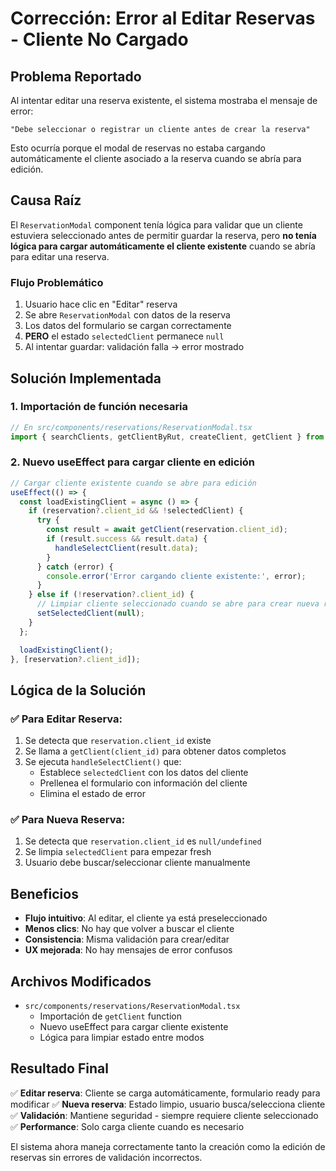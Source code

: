 # Corrección: Error al Editar Reservas - Cliente No Cargado

## Problema Reportado

Al intentar editar una reserva existente, el sistema mostraba el mensaje de error:
```
"Debe seleccionar o registrar un cliente antes de crear la reserva"
```

Esto ocurría porque el modal de reservas no estaba cargando automáticamente el cliente asociado a la reserva cuando se abría para edición.

## Causa Raíz

El `ReservationModal` component tenía lógica para validar que un cliente estuviera seleccionado antes de permitir guardar la reserva, pero **no tenía lógica para cargar automáticamente el cliente existente** cuando se abría para editar una reserva.

### Flujo Problemático
1. Usuario hace clic en "Editar" reserva
2. Se abre `ReservationModal` con datos de la reserva
3. Los datos del formulario se cargan correctamente 
4. **PERO** el estado `selectedClient` permanece `null`
5. Al intentar guardar: validación falla → error mostrado

## Solución Implementada

### 1. Importación de función necesaria
```typescript
// En src/components/reservations/ReservationModal.tsx
import { searchClients, getClientByRut, createClient, getClient } from '@/actions/clients';
```

### 2. Nuevo useEffect para cargar cliente en edición
```typescript
// Cargar cliente existente cuando se abre para edición
useEffect(() => {
  const loadExistingClient = async () => {
    if (reservation?.client_id && !selectedClient) {
      try {
        const result = await getClient(reservation.client_id);
        if (result.success && result.data) {
          handleSelectClient(result.data);
        }
      } catch (error) {
        console.error('Error cargando cliente existente:', error);
      }
    } else if (!reservation?.client_id) {
      // Limpiar cliente seleccionado cuando se abre para crear nueva reserva
      setSelectedClient(null);
    }
  };

  loadExistingClient();
}, [reservation?.client_id]);
```

## Lógica de la Solución

### ✅ Para Editar Reserva:
1. Se detecta que `reservation.client_id` existe
2. Se llama a `getClient(client_id)` para obtener datos completos
3. Se ejecuta `handleSelectClient()` que:
   - Establece `selectedClient` con los datos del cliente
   - Prellenea el formulario con información del cliente
   - Elimina el estado de error

### ✅ Para Nueva Reserva:
1. Se detecta que `reservation.client_id` es `null/undefined`
2. Se limpia `selectedClient` para empezar fresh
3. Usuario debe buscar/seleccionar cliente manualmente

## Beneficios

- **Flujo intuitivo**: Al editar, el cliente ya está preseleccionado
- **Menos clics**: No hay que volver a buscar el cliente
- **Consistencia**: Misma validación para crear/editar
- **UX mejorada**: No hay mensajes de error confusos

## Archivos Modificados

- `src/components/reservations/ReservationModal.tsx`
  - Importación de `getClient` function
  - Nuevo useEffect para cargar cliente existente
  - Lógica para limpiar estado entre modos

## Resultado Final

✅ **Editar reserva**: Cliente se carga automáticamente, formulario ready para modificar
✅ **Nueva reserva**: Estado limpio, usuario busca/selecciona cliente
✅ **Validación**: Mantiene seguridad - siempre requiere cliente seleccionado
✅ **Performance**: Solo carga cliente cuando es necesario

El sistema ahora maneja correctamente tanto la creación como la edición de reservas sin errores de validación incorrectos. 